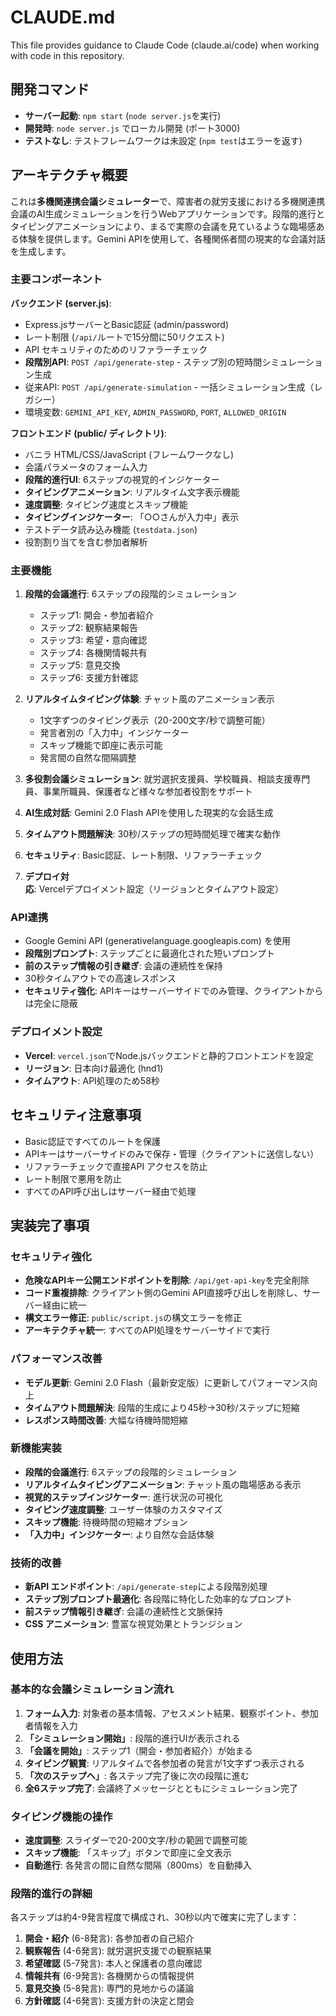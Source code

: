 # CLAUDE.md

This file provides guidance to Claude Code (claude.ai/code) when working with code in this repository.

## 開発コマンド

- **サーバー起動**: `npm start` (`node server.js`を実行)
- **開発時**: `node server.js` でローカル開発 (ポート3000)
- **テストなし**: テストフレームワークは未設定 (`npm test`はエラーを返す)

## アーキテクチャ概要

これは**多機関連携会議シミュレーター**で、障害者の就労支援における多機関連携会議のAI生成シミュレーションを行うWebアプリケーションです。段階的進行とタイピングアニメーションにより、まるで実際の会議を見ているような臨場感ある体験を提供します。Gemini APIを使用して、各種関係者間の現実的な会議対話を生成します。

### 主要コンポーネント

**バックエンド (server.js)**:
- Express.jsサーバーとBasic認証 (admin/password)
- レート制限 (`/api/`ルートで15分間に50リクエスト)
- API セキュリティのためのリファラーチェック
- **段階別API**: `POST /api/generate-step` - ステップ別の短時間シミュレーション生成
- 従来API: `POST /api/generate-simulation` - 一括シミュレーション生成（レガシー）
- 環境変数: `GEMINI_API_KEY`, `ADMIN_PASSWORD`, `PORT`, `ALLOWED_ORIGIN`

**フロントエンド (public/ ディレクトリ)**:
- バニラ HTML/CSS/JavaScript (フレームワークなし)
- 会議パラメータのフォーム入力
- **段階的進行UI**: 6ステップの視覚的インジケーター
- **タイピングアニメーション**: リアルタイム文字表示機能
- **速度調整**: タイピング速度とスキップ機能
- **タイピングインジケーター**: 「○○さんが入力中」表示
- テストデータ読み込み機能 (`testdata.json`)
- 役割割り当てを含む参加者解析

### 主要機能

1. **段階的会議進行**: 6ステップの段階的シミュレーション
   - ステップ1: 開会・参加者紹介
   - ステップ2: 観察結果報告
   - ステップ3: 希望・意向確認
   - ステップ4: 各機関情報共有
   - ステップ5: 意見交換
   - ステップ6: 支援方針確認

2. **リアルタイムタイピング体験**: チャット風のアニメーション表示
   - 1文字ずつのタイピング表示（20-200文字/秒で調整可能）
   - 発言者別の「入力中」インジケーター
   - スキップ機能で即座に表示可能
   - 発言間の自然な間隔調整

3. **多役割会議シミュレーション**: 就労選択支援員、学校職員、相談支援専門員、事業所職員、保護者など様々な参加者役割をサポート

4. **AI生成対話**: Gemini 2.0 Flash APIを使用した現実的な会話生成

5. **タイムアウト問題解決**: 30秒/ステップの短時間処理で確実な動作

6. **セキュリティ**: Basic認証、レート制限、リファラーチェック

7. **デプロイ対応**: Vercelデプロイメント設定（リージョンとタイムアウト設定）

### API連携

- Google Gemini API (generativelanguage.googleapis.com) を使用
- **段階別プロンプト**: ステップごとに最適化された短いプロンプト
- **前のステップ情報の引き継ぎ**: 会議の連続性を保持
- 30秒タイムアウトでの高速レスポンス
- **セキュリティ強化**: APIキーはサーバーサイドでのみ管理、クライアントからは完全に隠蔽

### デプロイメント設定

- **Vercel**: `vercel.json`でNode.jsバックエンドと静的フロントエンドを設定
- **リージョン**: 日本向け最適化 (hnd1)
- **タイムアウト**: API処理のため58秒

## セキュリティ注意事項

- Basic認証ですべてのルートを保護
- APIキーはサーバーサイドのみで保存・管理（クライアントに送信しない）
- リファラーチェックで直接API アクセスを防止
- レート制限で悪用を防止
- すべてのAPI呼び出しはサーバー経由で処理

## 実装完了事項

### セキュリティ強化
- **危険なAPIキー公開エンドポイントを削除**: `/api/get-api-key`を完全削除
- **コード重複排除**: クライアント側のGemini API直接呼び出しを削除し、サーバー経由に統一
- **構文エラー修正**: `public/script.js`の構文エラーを修正
- **アーキテクチャ統一**: すべてのAPI処理をサーバーサイドで実行

### パフォーマンス改善
- **モデル更新**: Gemini 2.0 Flash（最新安定版）に更新してパフォーマンス向上
- **タイムアウト問題解決**: 段階的生成により45秒→30秒/ステップに短縮
- **レスポンス時間改善**: 大幅な待機時間短縮

### 新機能実装
- **段階的会議進行**: 6ステップの段階的シミュレーション
- **リアルタイムタイピングアニメーション**: チャット風の臨場感ある表示
- **視覚的ステップインジケーター**: 進行状況の可視化
- **タイピング速度調整**: ユーザー体験のカスタマイズ
- **スキップ機能**: 待機時間の短縮オプション
- **「入力中」インジケーター**: より自然な会話体験

### 技術的改善
- **新API エンドポイント**: `/api/generate-step`による段階別処理
- **ステップ別プロンプト最適化**: 各段階に特化した効率的なプロンプト
- **前ステップ情報引き継ぎ**: 会議の連続性と文脈保持
- **CSS アニメーション**: 豊富な視覚効果とトランジション

## 使用方法

### 基本的な会議シミュレーション流れ

1. **フォーム入力**: 対象者の基本情報、アセスメント結果、観察ポイント、参加者情報を入力
2. **「シミュレーション開始」**: 段階的進行UIが表示される
3. **「会議を開始」**: ステップ1（開会・参加者紹介）が始まる
4. **タイピング観賞**: リアルタイムで各参加者の発言が1文字ずつ表示される
5. **「次のステップへ」**: 各ステップ完了後に次の段階に進む
6. **全6ステップ完了**: 会議終了メッセージとともにシミュレーション完了

### タイピング機能の操作

- **速度調整**: スライダーで20-200文字/秒の範囲で調整可能
- **スキップ機能**: 「スキップ」ボタンで即座に全文表示
- **自動進行**: 各発言の間に自然な間隔（800ms）を自動挿入

### 段階的進行の詳細

各ステップは約4-9発言程度で構成され、30秒以内で確実に完了します：

1. **開会・紹介** (6-8発言): 各参加者の自己紹介
2. **観察報告** (4-6発言): 就労選択支援での観察結果
3. **希望確認** (5-7発言): 本人と保護者の意向確認
4. **情報共有** (6-9発言): 各機関からの情報提供
5. **意見交換** (5-8発言): 専門的見地からの議論
6. **方針確認** (4-6発言): 支援方針の決定と閉会